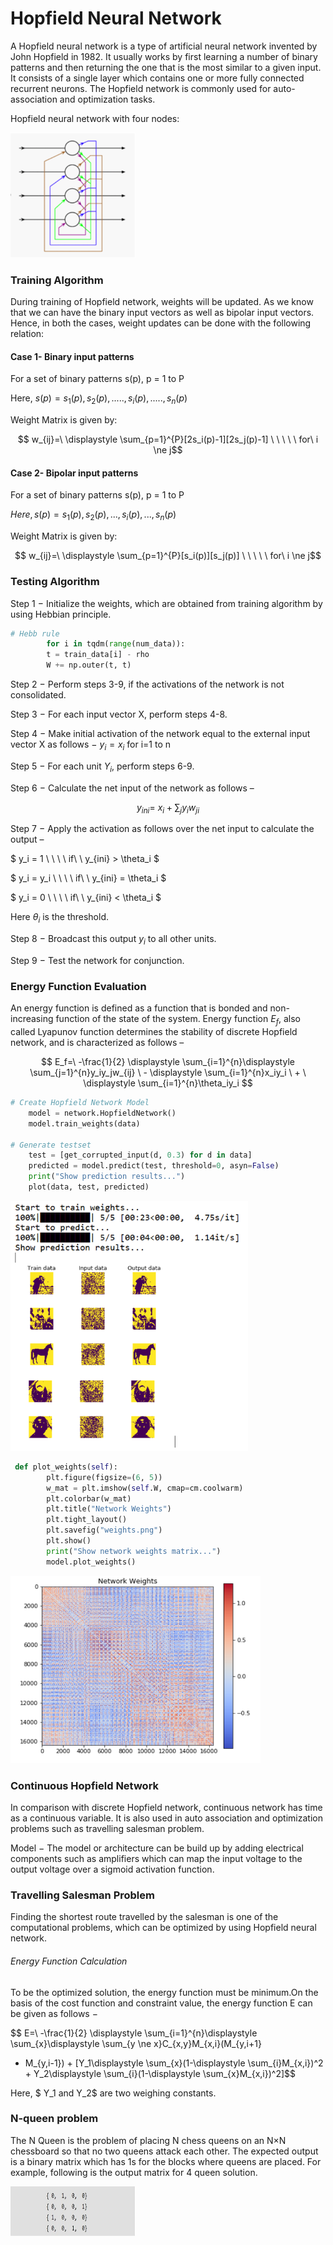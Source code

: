 
# Hopfield Neural Network

A Hopfield neural network is a type of artificial neural network invented by John Hopfield in 1982.
It usually works by first learning a number of binary patterns and then returning the one that is the most similar to a given input. It consists of a single layer which contains one or more fully connected recurrent neurons. The Hopfield network is commonly used for auto-association and optimization tasks.

Hopfield neural network with four nodes:

<img src="NN1.png" style="width:200px;height:200px"/>

### Training Algorithm


During training of Hopfield network, weights will be updated. As we know that we can have the binary input vectors as well as bipolar input vectors. Hence, in both the cases, weight updates can be done with the following relation:


#### Case 1- Binary input patterns

For a set of binary patterns s(p), p = 1 to P

Here, $s(p) = s_1(p), s_2(p),....., s_i(p),.....,s_n(p)$

Weight Matrix is given by:

$$ w_{ij}=\ \displaystyle \sum_{p=1}^{P}[2s_i(p)-1][2s_j(p)-1] \ \ \ \ \ for\  i  \ne  j$$




#### Case 2- Bipolar input patterns

For a set of binary patterns s(p), p = 1 to P

$Here, s(p) = s_1(p), s_2(p),..., s_i(p),..., s_n(p)$

Weight Matrix is given by:

$$ w_{ij}=\  \displaystyle \sum_{p=1}^{P}[s_i(p)][s_j(p)] \ \ \ \ \    for\ i  \ne  j$$

### Testing Algorithm

Step 1 − Initialize the weights, which are obtained from training algorithm by using Hebbian principle.





```python
# Hebb rule
        for i in tqdm(range(num_data)):
        t = train_data[i] - rho
        W += np.outer(t, t)
```

Step 2 − Perform steps 3-9, if the activations of the network is not consolidated.

Step 3 − For each input vector X, perform steps 4-8.

Step 4 − Make initial activation of the network equal to the external input vector X as follows −
$y_i=x_i$   for i=1 to n

Step 5 − For each unit $Y_i$, perform steps 6-9.

Step 6 − Calculate the net input of the network as follows –

$$ y_{ini}=\  x_i + \displaystyle \sum_{j}y_iw_{ji} $$

Step 7 − Apply the activation as follows over the net input to calculate the output –

$ y_i = 1 \ \ \ \   if\ \   y_{ini} > \theta_i $

$ y_i = y_i \ \ \ \ if\ \  y_{ini} = \theta_i $

$ y_i = 0 \ \ \ \   if\ \  y_{ini} < \theta_i $

Here $\theta_i$ is the threshold.

Step 8 − Broadcast this output $y_i$ to all other units.

Step 9 − Test the network for conjunction.


### Energy Function Evaluation
An energy function is defined as a function that is bonded and non-increasing function of the state of the system.
Energy function $E_f$, also called Lyapunov function determines the stability of discrete Hopfield network, and is characterized as follows –

$$ E_f=\ -\frac{1}{2} \displaystyle \sum_{i=1}^{n}\displaystyle \sum_{j=1}^{n}y_iy_jw_{ij} \ - \displaystyle \sum_{i=1}^{n}x_iy_i \ + \ \displaystyle \sum_{i=1}^{n}\theta_iy_i $$




```python
# Create Hopfield Network Model
    model = network.HopfieldNetwork()
    model.train_weights(data)

# Generate testset
    test = [get_corrupted_input(d, 0.3) for d in data]
    predicted = model.predict(test, threshold=0, asyn=False)
    print("Show prediction results...")
    plot(data, test, predicted)
```

<img src="img2.png" style="width:380px;height:400px"/>


```python
 def plot_weights(self):
        plt.figure(figsize=(6, 5))
        w_mat = plt.imshow(self.W, cmap=cm.coolwarm)
        plt.colorbar(w_mat)
        plt.title("Network Weights")
        plt.tight_layout()
        plt.savefig("weights.png")
        plt.show()
        print("Show network weights matrix...")
        model.plot_weights()
```

<img src="weights.png" style="width:400px;height:300px"/>

### Continuous Hopfield Network
In comparison with discrete Hopfield network, continuous network has time as a continuous variable. It is also used in auto association and optimization problems such as travelling salesman problem.

Model − The model or architecture can be build up by adding electrical components such as amplifiers which can map the input voltage to the output voltage over a sigmoid activation function.

### Travelling Salesman Problem
Finding the shortest route travelled by the salesman is one of the computational problems, which can be optimized by using Hopfield neural network.


###### Energy Function Calculation
To be the optimized solution, the energy function must be minimum.On the basis of the cost function and constraint value, the energy function E can be given as follows −

$$ E=\ -\frac{1}{2} \displaystyle \sum_{i=1}^{n}\displaystyle \sum_{x}\displaystyle \sum_{y \ne x}C_{x,y}M_{x,i}(M_{y,i+1} 
+ M_{y,i-1}) + [Y_1\displaystyle \sum_{x}(1-\displaystyle \sum_{i}M_{x,i})^2 + Y_2\displaystyle \sum_{i}(1-\displaystyle \sum_{x}M_{x,i})^2]$$

Here, $    Y_1   and    Y_2$ are two weighing constants.


### N-queen problem
The N Queen is the problem of placing N chess queens on an N×N chessboard so that no two queens attack each other.
The expected output is a binary matrix which has 1s for the blocks where queens are placed. For example, following is the output matrix for 4 queen solution.

<img src="matrix.jpg" style="width:200px;height:80px"/>

